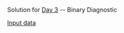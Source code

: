 Solution for [Day 3](https://adventofcode.com/2021/day/3) -- Binary Diagnostic

[Input data](../../../../../resources/day03input.txt)
